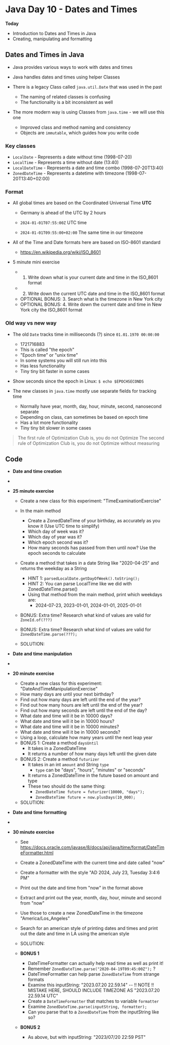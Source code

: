 # Java Day 10 - Dates and Times

**Today**
- Introduction to Dates and Times in Java
- Creating, manipulating and formatting

## Dates and Times in Java

- Java provides various ways to work with dates and times
- Java handles dates and times using helper Classes

- There is a legacy Class called `java.util.Date` that was used in the past
    - The naming of related classes is confusing
    - The functionality is a bit inconsistent as well

- The more modern way is using Classes from `java.time` - we will use this one
    - Improved class and method naming and consistency
    - Objects are `immutable`, which guides how you write code

### Key classes

- `LocalDate` - Represents a date without time          (1998-07-20)
- `LocalTime` - Represents a time without date          (13:40)
- `LocalDateTime` - Represents a date and time combo    (1998-07-20T13:40)
- `ZonedDateTime` - Represents a datetime with timezone (1998-07-20T13:40+02:00)

### Format

- All global times are based on the Coordinated Universal Time **UTC**
    - Germany is ahead of the UTC by 2 hours

    - `2024-01-01T07:55:00Z` UTC time
    - `2024-01-01T09:55:00+02:00` The same time in our timezone

- All of the Time and Date formats here are based on ISO-8601 standard
    - https://en.wikipedia.org/wiki/ISO_8601

- 5 minute mini exercise
    - 1. Write down what is your current date and time in the ISO_8601 format
    - 2. Write down the current UTC date and time in the ISO_8601 format
    - OPTIONAL BONUS: 3. Search what is the timezone in New York city
    - OPTIONAL BONUS: 4. Write down the current date and time in New York city the ISO_8601 format

### Old way vs new way

- The old `Date` tracks time in milliseconds (?) since `01.01.1970 00:00:00`
    - 1721716883
    - This is called "the epoch"
    - "Epoch time" or "unix time"
    - In some systems you will still run into this
    - Has less functionality
    - Tiny tiny bit faster in some cases

- Show seconds since the epoch in Linux: `$ echo $EPOCHSECONDS`

- The new classes in `java.time` mostly use separate fields for tracking time
    - Normally have year, month, day, hour, minute, second, nanosecond separate
    - Depending on class, can sometimes be based on epoch time
    - Has a lot more functionality
    - Tiny tiny bit slower in some cases

> The first rule of Optimization Club is, you do not Optimize
> The second rule of Optimization Club is, you do not Optimize without measuring

## Code

- **Date and time creation**

- [](./DateTimeCode/src/DateAndTimeCreation.java)

- **25 minute exercise**
    - Create a new class for this experiment: "TimeExaminationExercise"
    - In the main method
        - Create a ZonedDateTime of your birthday, as accurately as you know it (Use UTC time to simplify)
        - Which day of week was it?
        - Which day of year was it?
        - Which epoch second was it?
        - How many seconds has passed from then until now? Use the epoch seconds to calculate
    - Create a method that takes in a date String like "2020-04-25" and returns the weekday as a String
        - HINT 1: `parsedLocalDate.getDayOfWeek().toString();`
        - HINT 2: You can parse LocalTime like we did with ZonedDateTime.parse()
        - Using that method from the main method, print which weekdays are:
            - 2024-07-23, 2023-01-01, 2024-01-01, 2025-01-01

    - BONUS: Extra time? Research what kind of values are valid for `ZoneId.of(???)`
    - BONUS: Extra time? Research what kind of values are valid for `ZonedDateTime.parse(???);`
    - SOLUTION: [](./DateTimeCode/src/DateAndTimeCreationExercise.java)


- **Date and time manipulation**

- [](./DateTimeCode/src/DateAndTimeManipulation.java)

- **20 minute exercise**
    - Create a new class for this experiment: "DateAndTimeManipulationExercise"
    - How many days are until your next birthday?
    - Find out how many days are left until the end of the year?
    - Find out how many hours are left until the end of the year?
    - Find out how many seconds are left until the end of the day?
    - What date and time will it be in 10000 days?
    - What date and time will it be in 10000 hours?
    - What date and time will it be in 10000 minutes?
    - What date and time will it be in 10000 seconds?
    - Using a loop, calculate how many years until the next leap year
    - BONUS 1: Create a method `daysUntil`
        - It takes in a ZonedDateTime
        - It returns a number of how many days left until the given date
    - BONUS 2: Create a method `futurizer`
        - It takes in an int `amount` and String `type`
            - `type` can be "days", "hours", "minutes" or "seconds"
        - It returns a ZonedDateTime in the future based on amount and type
        - These two should do the same thing:
            - `ZonedDateTime future = futurizer(10000, "days");`
            - `ZonedDateTime future = now.plusDays(10_000);`
    - SOLUTION: [](./DateTimeCode/src/DateAndTimeManipulationExercise.java)

- **Date and time formatting**

- [](./DateTimeCode/src/DateAndTimeFormatting.java)

- **30 minute exercise**
    - See https://docs.oracle.com/javase/8/docs/api/java/time/format/DateTimeFormatter.html
    - Create a ZonedDateTime with the current time and date called "now"
    - Create a formatter with the style "AD 2024, July 23, Tuesday 3:4:6 PM"
    - Print out the date and time from "now" in the format above
    - Extract and print out the year, month, day, hour, minute and second from "now"
    - Use those to create a new ZonedDateTime in the timezone "America/Los_Angeles"
    - Search for an american style of printing dates and times and print out the date and time in LA using the american style
    - SOLUTION: [](./DateTimeCode/src/DateAndTimeFormattingExercise.java)

    - **BONUS 1**
        - DateTimeFormatter can actually help read time as well as print it!
        - Remember `ZonedDateTime.parse("2020-04-19T09:45:00Z");` ?
        - DateTimeFormatter can help parse `ZonedDateTime` from strange formats
        - Examine this inputString: "2023.07.20 22.59.14" -- !! NOTE !! MISTAKE HERE, SHOULD INCLUDE TIMEZONE AS "2023.07.20 22.59.14 UTC"
        - Create a `DateTimeFormatter` that matches to variable `formatter`
        - Examine `ZonedDateTime.parse(inputString, formatter);`
        - Can you parse that to a `ZonedDateTime` from the inputString like so?

    - **BONUS 2**
        - As above, but with inputString: "2023/07/20 22:59 PST"
